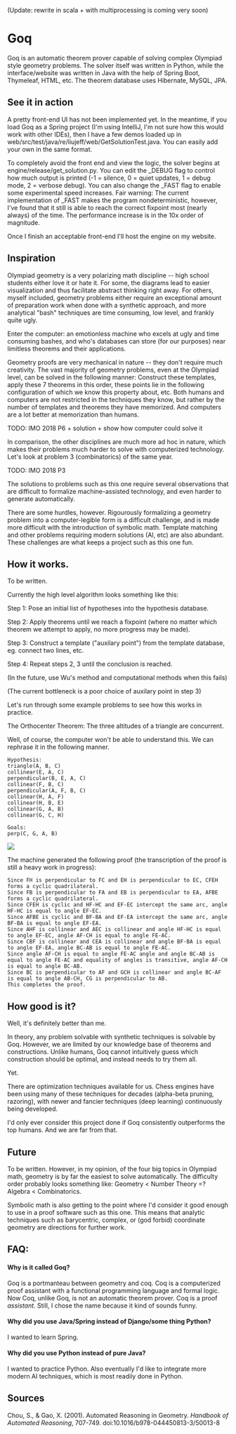 (Update: rewrite in scala + with multiprocessing is coming very soon)

# Goq

Goq is an automatic theorem prover capable of solving complex Olympiad style geometry problems. The solver itself was written in Python, while the interface/website was written in Java with the help of Spring Boot, Thymeleaf, HTML, etc. The theorem database uses Hibernate, MySQL, JPA.

## See it in action

A pretty front-end UI has not been implemented yet. In the meantime, if you load Goq as a Spring project (I'm using IntelliJ, I'm not sure how this would work with other IDEs), then I have a few demos loaded up in web/src/test/java/re/liujeff/web/GetSolutionTest.java. You can easily add your own in the same format.

To completely avoid the front end and view the logic, the solver begins at engine/release/get_solution.py. You can edit the \_DEBUG flag to control how much output is printed (-1 = silence, 0 = quiet updates, 1 = debug mode, 2 = verbose debug). You can also change the \_FAST flag to enable some experimental speed increases. Fair warning: The current implementation of \_FAST makes the program nondeterministic, however, I've found that it still is able to reach the correct fixpoint most (nearly always) of the time. The performance increase is in the 10x order of magnitude. 

Once I finish an acceptable front-end I'll host the engine on my website.

## Inspiration

Olympiad geometry is a very polarizing math discipline -- high school students either love it or hate it. For some, the diagrams lead to easier visualization and thus facilitate abstract thinking right away. For others, myself included, geometry problems either require an exceptional amount of preparation work when done with a synthetic approach, and more analytical "bash" techniques are time consuming, low level, and frankly quite ugly.

Enter the computer: an emotionless machine who excels at ugly and time consuming bashes, and who's databases can store (for our purposes) near limitless theorems and their applications.

Geometry proofs are very mechanical in nature -- they don't require much creativity. The vast majority of geometry problems, even at the Olympiad level, can be solved in the following manner: Construct these templates, apply these 7 theorems in this order, these points lie in the following configuration of which we know this property about, etc. Both humans and computers are not restricted in the techniques they know, but rather by the number of templates and theorems they have memorized. And computers are a lot better at memorization than humans.

TODO: IMO 2018 P6 + solution + show how computer could solve it

In comparison, the other disciplines are much more ad hoc in nature, which makes their problems much harder to solve with computerized technology. Let's look at problem 3 (combinatorics) of the same year.

TODO: IMO 2018 P3

The solutions to problems such as this one require several observations that are difficult to formalize machine-assisted technology, and even harder to generate automatically.

There are some hurdles, however. Rigourously formalizing a geometry problem into a computer-legible form is a difficult challenge, and is made more difficult with the introduction of symbolic math. Template matching and other problems requiring modern solutions (AI, etc) are also abundant. These challenges are what keeps a project such as this one fun.

## How it works.

To be written.

Currently the high level algorithm looks something like this:

Step 1: Pose an initial list of hypotheses into the hypothesis database.

Step 2: Apply theorems until we reach a fixpoint (where no matter which theorem we attempt to apply, no more progress may be made).

Step 3: Construct a template ("auxilary point") from the template database, eg. connect two lines, etc.

Step 4: Repeat steps 2, 3 until the conclusion is reached.

(In the future, use Wu's method and computational methods when this fails)

(The current bottleneck is a poor choice of auxilary point in step 3)

Let's run through some example problems to see how this works in practice.

The Orthocenter Theorem: The three altitudes of a triangle are concurrent.

Well, of course, the computer won't be able to understand this. We can rephrase it in the following manner.

```
Hypothesis:
triangle(A, B, C)
collinear(E, A, C)
perpendicular(B, E, A, C)
collinear(F, B, C)
perpendicular(A, F, B, C)
collinear(H, A, F)
collinear(H, B, E)
collinear(G, A, B)
collinear(G, C, H)

Goals:
perp(C, G, A, B)
```
![](https://github.com/jyfliu/Goq/blob/master/resources/img1.PNG)

The machine generated the following proof (the transcription of the proof is still a heavy work in progress):

```
Since FH is perpendicular to FC and EH is perpendicular to EC, CFEH forms a cyclic quadrilateral.
Since FB is perpendicular to FA and EB is perpendicular to EA, AFBE forms a cyclic quadrilateral.
Since CFEH is cyclic and HF-HC and EF-EC intercept the same arc, angle HF-HC is equal to angle EF-EC.
Since AFBE is cyclic and BF-BA and EF-EA intercept the same arc, angle BF-BA is equal to angle EF-EA.
Since AHF is collinear and AEC is collinear and angle HF-HC is equal to angle EF-EC, angle AF-CH is equal to angle FE-AC.
Since CBF is collinear and CEA is collinear and angle BF-BA is equal to angle EF-EA, angle BC-AB is equal to angle FE-AC.
Since angle AF-CH is equal to angle FE-AC angle and angle BC-AB is equal to angle FE-AC and equality of angles is transitive, angle AF-CH is equal to angle BC-AB.
Since BC is perpendicular to AF and GCH is collinear and angle BC-AF is equal to angle AB-CH, CG is perpendicular to AB.
This completes the proof.
```

## How good is it?

Well, it's definitely better than me.

In theory, any problem solvable with synthetic techniques is solvable by Goq. However, we are limited by our knowledge base of theorems and constructions. Unlike humans, Goq cannot intuitively guess which construction should be optimal, and instead needs to try them all.

Yet.

There are optimization techniques available for us. Chess engines have been using many of these techniques for decades (alpha-beta pruning, razoring), with newer and fancier techniques (deep learning) continuously being developed.

I'd only ever consider this project done if Goq consistently outperforms the top humans. And we are far from that.

## Future

To be written. However, in my opinion, of the four big topics in Olympiad math, geometry is by far the easiest to solve automatically. The difficulty order probably looks something like: Geometry < Number Theory =? Algebra < Combinatorics.

Symbolic math is also getting to the point where I'd consider it good enough to use in a proof software such as this one. This means that analytic techniques such as barycentric, complex, or (god forbid) coordinate geometry are directions for further work.

## FAQ:
#### Why is it called Goq?
Goq is a portmanteau between geometry and coq. Coq is a computerized proof assistant with a functional programming language and formal logic. Now Coq, unlike Goq, is not an automatic theorem prover. Coq is a proof *assistant*. Still, I chose the name because it kind of sounds funny.

#### Why did you use Java/Spring instead of Django/some thing Python?
I wanted to learn Spring.

#### Why did you use Python instead of pure Java?
I wanted to practice Python. Also eventually I'd like to integrate more modern AI techniques, which is most readily done in Python.

## Sources

Chou, S., & Gao, X. (2001). Automated Reasoning in Geometry. _Handbook of Automated Reasoning_, 707-749. doi:10.1016/b978-044450813-3/50013-8
